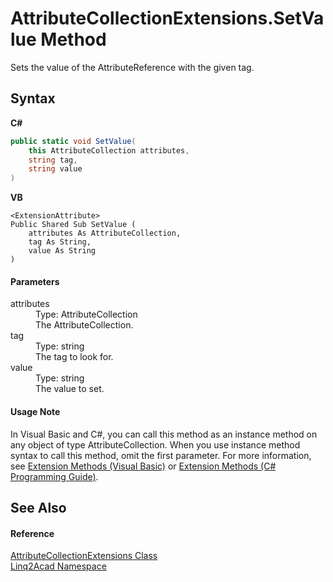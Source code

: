 # AttributeCollectionExtensions.SetValue Method 
 

Sets the value of the AttributeReference with the given tag.

## Syntax

**C#**<br />
``` C#
public static void SetValue(
	this AttributeCollection attributes,
	string tag,
	string value
)
```

**VB**<br />
``` VB
<ExtensionAttribute>
Public Shared Sub SetValue ( 
	attributes As AttributeCollection,
	tag As String,
	value As String
)
```


#### Parameters
<dl><dt>attributes</dt><dd>Type: AttributeCollection<br />The AttributeCollection.</dd><dt>tag</dt><dd>Type: string<br />The tag to look for.</dd><dt>value</dt><dd>Type: string<br />The value to set.</dd></dl>

#### Usage Note
In Visual Basic and C#, you can call this method as an instance method on any object of type AttributeCollection. When you use instance method syntax to call this method, omit the first parameter. For more information, see <a href="https://docs.microsoft.com/dotnet/visual-basic/programming-guide/language-features/procedures/extension-methods" target="_blank" rel="noopener noreferrer">Extension Methods (Visual Basic)</a> or <a href="https://docs.microsoft.com/dotnet/csharp/programming-guide/classes-and-structs/extension-methods" target="_blank" rel="noopener noreferrer">Extension Methods (C# Programming Guide)</a>.

## See Also


#### Reference
<a href="T_Linq2Acad_AttributeCollectionExtensions.md">AttributeCollectionExtensions Class</a><br /><a href="N_Linq2Acad.md">Linq2Acad Namespace</a><br />
